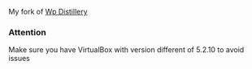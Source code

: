 
My fork of [Wp Distillery](https://wpdistillery.org) 

### Attention

Make sure you have VirtualBox with version different of 5.2.10 to avoid issues
